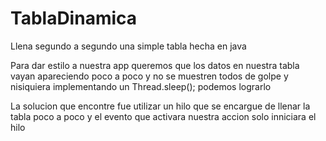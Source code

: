 # TablaDinamica
Llena segundo a segundo una simple tabla hecha en java

Para dar estilo a nuestra app queremos que los datos en nuestra tabla vayan apareciendo poco a poco y no se muestren todos de golpe
y nisiquiera implementando un Thread.sleep(); podemos lograrlo

La solucion que encontre fue utilizar un hilo que se encargue de llenar la tabla poco a poco y el evento que activara nuestra accion solo inniciara el hilo
